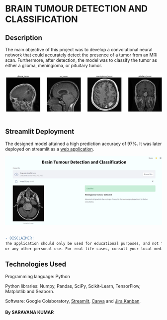 # BRAIN TUMOUR DETECTION AND CLASSIFICATION

## Description
The main objective of this project was to develop a convolutional neural network that could accurately detect the presence of a tumor from an MRI scan. Furthermore, after detection, the model was to classify the tumor as either a glioma, meningioma, or pituitary tumor.

![alt text](https://github.com/CHRISTOROMO/BRAIN-TUMOR-DETECTION-USING-NEURAL-NETWORK/blob/main/images/tumours.png?raw=true)
<br />
<br />

## Streamlit Deployment

The designed model attained a high prediction accuracy of 97%. It was later deployed on streamlit as a [web application](https://share.streamlit.io/deborahmasibo/moringa-core-module-2-project/main/bt2/braintumour2.py).

![alt text](https://github.com/CHRISTOROMO/BRAIN-TUMOR-DETECTION-USING-NEURAL-NETWORK/blob/main/images/app2.png?raw=true)
<br />
<br />

```diff
- DISCLAIMER!
The application should only be used for educational purposes, and not for self-diagnosis 
or any other personal use. For real life cases, consult your local medical authority for advice.
```

## Technologies Used
Programming language: Python  

Python libraries: Numpy, Pandas, SciPy, Scikit-Learn, TensorFlow, Matplotlib and Seaborn. 

Software: Google Colaboratory, [Streamlit](https://share.streamlit.io/deborahmasibo/moringa-core-module-2-project/main/bt2/braintumour2.py), [Canva](https://www.canva.com/design/DAFBCQtn71o/cSxsNfhVb0CDA-ZcTLSkVw/edit?utm_content=DAFBCQtn71o&utm_campaign=designshare&utm_medium=link2&utm_source=sharebutton#2) and [Jira Kanban](https://christopherktoromo.atlassian.net/jira/software/projects/BTD/boards/4).


#### By SARAVANA KUMAR

